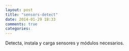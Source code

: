 ```yaml
---
layout: post
title: "sensors-detect"
date: 2014-01-29 18:33
comments: true
categories: 
---
```

Detecta, instala y carga sensores y módulos necesarios.

